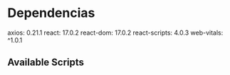 # Dependencias

axios: 0.21.1
react: 17.0.2
react-dom: 17.0.2
react-scripts: 4.0.3
web-vitals: ^1.0.1

## Available Scripts

